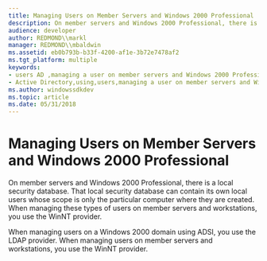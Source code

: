 ```yaml
---
title: Managing Users on Member Servers and Windows 2000 Professional
description: On member servers and Windows 2000 Professional, there is a local security database.
audience: developer
author: REDMOND\\markl
manager: REDMOND\\mbaldwin
ms.assetid: eb0b793b-b33f-4200-af1e-3b72e7478af2
ms.tgt_platform: multiple
keywords:
- users AD ,managing a user on member servers and Windows 2000 Professional
- Active Directory,using,users,managing a user on member servers and Windows 2000 Professional
ms.author: windowssdkdev
ms.topic: article
ms.date: 05/31/2018
---
```


# Managing Users on Member Servers and Windows 2000 Professional

On member servers and Windows 2000 Professional, there is a local security database. That local security database can contain its own local users whose scope is only the particular computer where they are created. When managing these types of users on member servers and workstations, you use the WinNT provider.

When managing users on a Windows 2000 domain using ADSI, you use the LDAP provider. When managing users on member servers and workstations, you use the WinNT provider.

 

 




